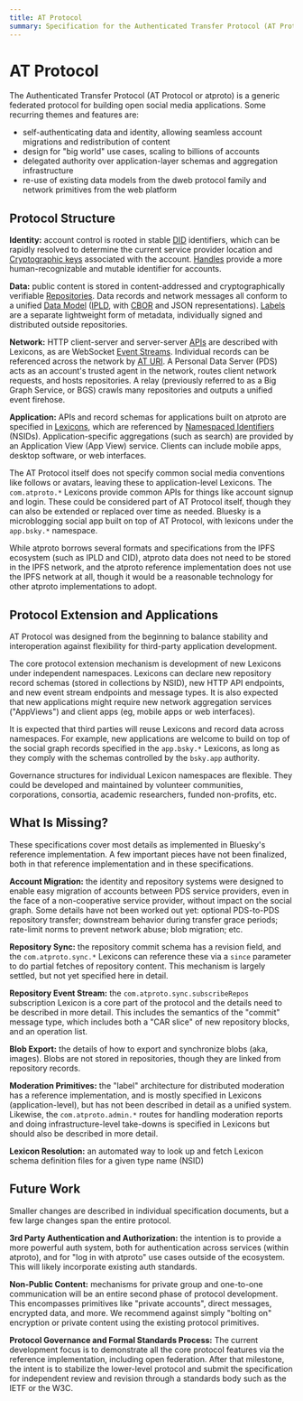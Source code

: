 ```yaml
---
title: AT Protocol
summary: Specification for the Authenticated Transfer Protocol (AT Protocol)
---
```


# AT Protocol

The Authenticated Transfer Protocol (AT Protocol or atproto) is a generic federated protocol for building open social media applications. Some recurring themes and features are:

- self-authenticating data and identity, allowing seamless account migrations and redistribution of content
- design for "big world" use cases, scaling to billions of accounts
- delegated authority over application-layer schemas and aggregation infrastructure
- re-use of existing data models from the dweb protocol family and network primitives from the web platform

## Protocol Structure

**Identity:** account control is rooted in stable [DID](/specs/did) identifiers, which can be rapidly resolved to determine the current service provider location and [Cryptographic keys](/specs/cryptography) associated with the account. [Handles](/specs/handle) provide a more human-recognizable and mutable identifier for accounts.

**Data:** public content is stored in content-addressed and cryptographically verifiable [Repositories](/specs/repository). Data records and network messages all conform to a unified [Data Model](/specs/data-model) ([IPLD](https://ipld.io/docs/data-model/), with [CBOR](https://en.wikipedia.org/wiki/CBOR) and JSON representations). [Labels](/specs/label) are a separate lightweight form of metadata, individually signed and distributed outside repositories.

**Network:** HTTP client-server and server-server [APIs](/specs/xrpc) are described with Lexicons, as are WebSocket [Event Streams](/specs/event-stream). Individual records can be referenced across the network by [AT URI](/specs/at-uri-scheme). A Personal Data Server (PDS) acts as an account's trusted agent in the network, routes client network requests, and hosts repositories. A relay (previously referred to as a Big Graph Service, or BGS) crawls many repositories and outputs a unified event firehose.

**Application:** APIs and record schemas for applications built on atproto are specified in [Lexicons](/specs/lexicon), which are referenced by [Namespaced Identifiers](/specs/nsid) (NSIDs). Application-specific aggregations (such as search) are provided by an Application View (App View) service. Clients can include mobile apps, desktop software, or web interfaces.

The AT Protocol itself does not specify common social media conventions like follows or avatars, leaving these to application-level Lexicons. The `com.atproto.*` Lexicons provide common APIs for things like account signup and login. These could be considered part of AT Protocol itself, though they can also be extended or replaced over time as needed. Bluesky is a microblogging social app built on top of AT Protocol, with lexicons under the `app.bsky.*` namespace.

While atproto borrows several formats and specifications from the IPFS ecosystem (such as IPLD and CID), atproto data does not need to be stored in the IPFS network, and the atproto reference implementation does not use the IPFS network at all, though it would be a reasonable technology for other atproto implementations to adopt.


## Protocol Extension and Applications

AT Protocol was designed from the beginning to balance stability and interoperation against flexibility for third-party application development.

The core protocol extension mechanism is development of new Lexicons under independent namespaces. Lexicons can declare new repository record schemas (stored in collections by NSID), new HTTP API endpoints, and new event stream endpoints and message types. It is also expected that new applications might require new network aggregation services ("AppViews") and client apps (eg, mobile apps or web interfaces).

It is expected that third parties will reuse Lexicons and record data across namespaces. For example, new applications are welcome to build on top of the social graph records specified in the `app.bsky.*` Lexicons, as long as they comply with the schemas controlled by the `bsky.app` authority.

Governance structures for individual Lexicon namespaces are flexible. They could be developed and maintained by volunteer communities, corporations, consortia, academic researchers, funded non-profits, etc.

## What Is Missing?

These specifications cover most details as implemented in Bluesky's reference implementation. A few important pieces have not been finalized, both in that reference implementation and in these specifications.

**Account Migration:** the identity and repository systems were designed to enable easy migration of accounts between PDS service providers, even in the face of a non-cooperative service provider, without impact on the social graph. Some details have not been worked out yet: optional PDS-to-PDS repository transfer; downstream behavior during transfer grace periods; rate-limit norms to prevent network abuse; blob migration; etc.

**Repository Sync:** the repository commit schema has a revision field, and the `com.atproto.sync.*` Lexicons can reference these via a `since` parameter to do partial fetches of repository content. This mechanism is largely settled, but not yet specified here in detail.

**Repository Event Stream:** the `com.atproto.sync.subscribeRepos` subscription Lexicon is a core part of the protocol and the details need to be described in more detail. This includes the semantics of the "commit" message type, which includes both a "CAR slice" of new repository blocks, and an operation list.

**Blob Export:** the details of how to export and synchronize blobs (aka, images). Blobs are not stored in repositories, though they are linked from repository records.

**Moderation Primitives:** the "label" architecture for distributed moderation has a reference implementation, and is mostly specified in Lexicons (application-level), but has not been described in detail as a unified system. Likewise, the `com.atproto.admin.*` routes for handling moderation reports and doing infrastructure-level take-downs is specified in Lexicons but should also be described in more detail.

**Lexicon Resolution:** an automated way to look up and fetch Lexicon schema definition files for a given type name (NSID)

## Future Work

Smaller changes are described in individual specification documents, but a few large changes span the entire protocol.

**3rd Party Authentication and Authorization:** the intention is to provide a more powerful auth system, both for authentication across services (within atproto), and for "log in with atproto" use cases outside of the ecosystem. This will likely incorporate existing auth standards.

**Non-Public Content:** mechanisms for private group and one-to-one communication will be an entire second phase of protocol development. This encompasses primitives like "private accounts", direct messages, encrypted data, and more. We recommend against simply "bolting on" encryption or private content using the existing protocol primitives.

**Protocol Governance and Formal Standards Process:** The current development focus is to demonstrate all the core protocol features via the reference implementation, including open federation. After that milestone, the intent is to stabilize the lower-level protocol and submit the specification for independent review and revision through a standards body such as the IETF or the W3C.

